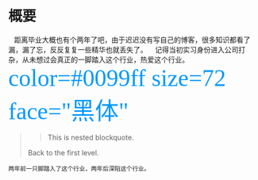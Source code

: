 # 概要
    距离毕业大概也有个两年了吧，由于迟迟没有写自己的博客，很多知识都看了漏，漏了忘，反反复复一些精华也就丢失了。
    记得当初实习身份进入公司打杂，从未想过会真正的一脚踏入这个行业，热爱这个行业。
<font color=#0099ff size=7 face="黑体">color=#0099ff size=72 face="黑体"</font>
> 
>
> > This is nested blockquote.
>
> Back to the first level.




    两年前一只脚踏入了这个行业，两年后深陷这个行业。
